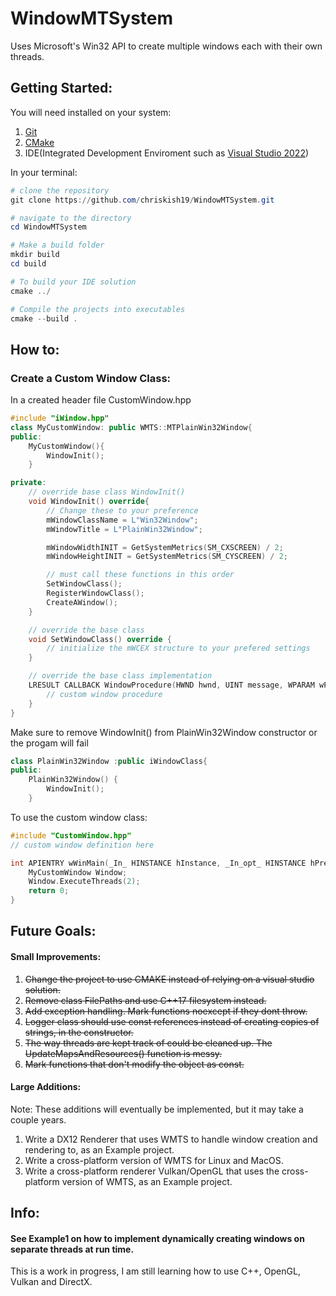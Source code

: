 # WindowMTSystem
Uses Microsoft's Win32 API to create multiple windows each with their own threads.

## Getting Started:
You will need installed on your system:
1. [Git](https://git-scm.com/download/win)
2. [CMake](https://cmake.org/)
3. IDE(Integrated Development Enviroment such as [Visual Studio 2022](https://visualstudio.microsoft.com/vs/community/))

In your terminal:
```powershell
# clone the repository
git clone https://github.com/chriskish19/WindowMTSystem.git

# navigate to the directory
cd WindowMTSystem

# Make a build folder
mkdir build
cd build

# To build your IDE solution
cmake ../

# Compile the projects into executables
cmake --build .
```


## How to:
### Create a Custom Window Class:
In a created header file CustomWindow.hpp
```cpp
#include "iWindow.hpp"
class MyCustomWindow: public WMTS::MTPlainWin32Window{
public:
	MyCustomWindow(){
		WindowInit();
	}

private:
	// override base class WindowInit()
	void WindowInit() override{
		// Change these to your preference
		mWindowClassName = L"Win32Window";
		mWindowTitle = L"PlainWin32Window";

		mWindowWidthINIT = GetSystemMetrics(SM_CXSCREEN) / 2;
		mWindowHeightINIT = GetSystemMetrics(SM_CYSCREEN) / 2;

		// must call these functions in this order
		SetWindowClass();
		RegisterWindowClass();
		CreateAWindow();
	}

	// override the base class
	void SetWindowClass() override {
		// initialize the mWCEX structure to your prefered settings	
	}

	// override the base class implementation
	LRESULT CALLBACK WindowProcedure(HWND hwnd, UINT message, WPARAM wParam, LPARAM lParam) override{
		// custom window procedure
	}
}
```

Make sure to remove WindowInit() from PlainWin32Window constructor or the progam will fail
```cpp
class PlainWin32Window :public iWindowClass{
public:
	PlainWin32Window() {
		WindowInit(); 
	}
```
To use the custom window class:
```cpp
#include "CustomWindow.hpp"
// custom window definition here

int APIENTRY wWinMain(_In_ HINSTANCE hInstance, _In_opt_ HINSTANCE hPrevInstance, _In_ LPWSTR lpCmdLine, _In_ int nCmdShow) {
	MyCustomWindow Window;
	Window.ExecuteThreads(2);
	return 0;
}
```
  

## Future Goals:

#### Small Improvements:
1. ~~Change the project to use CMAKE instead of relying on a visual studio solution.~~
2. ~~Remove class FilePaths and use C++17 filesystem instead.~~
3. ~~Add exception handling. Mark functions noexcept if they dont throw.~~
4. ~~Logger class should use const references instead of creating copies of strings, in the constructor.~~
5. ~~The way threads are kept track of could be cleaned up. The UpdateMapsAndResources() function is messy.~~
6. ~~Mark functions that don't modify the object as const.~~

#### Large Additions:
Note: These additions will eventually be implemented, but it may take a couple years.
1. Write a DX12 Renderer that uses WMTS to handle window creation and rendering to, as an Example project.
2. Write a cross-platform version of WMTS for Linux and MacOS.
3. Write a cross-platform renderer Vulkan/OpenGL that uses the cross-platform version of WMTS, as an Example project.


## Info:
#### See Example1 on how to implement dynamically creating windows on separate threads at run time.


This is a work in progress, I am still learning how to use C++, OpenGL, Vulkan and DirectX.
